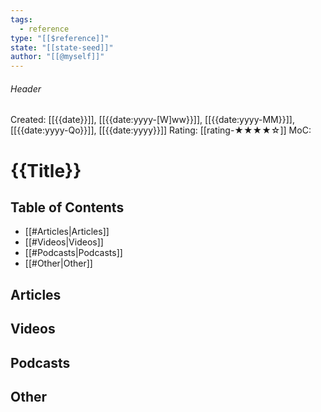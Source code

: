 ```yaml
---
tags:
  - reference
type: "[[$reference]]"
state: "[[state-seed]]"
author: "[[@myself]]"
---
```

###### Header
Created: [[{{date}}]], [[{{date:yyyy-[W]ww}}]], [[{{date:yyyy-MM}}]], [[{{date:yyyy-Qo}}]], [[{{date:yyyy}}]]
Rating: [[rating-★★★★☆]]
MoC: 
# {{Title}}

## Table of Contents

- [[#Articles|Articles]]
- [[#Videos|Videos]]
- [[#Podcasts|Podcasts]]
- [[#Other|Other]]

## Articles



## Videos



## Podcasts



## Other